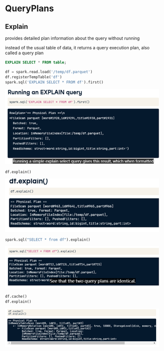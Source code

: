 # QueryPlans

## Explain
provides detailed plan information about the query without running

instead of the usual table of data, it returns a query execution plan, also called a query plan
```sql
EXPLAIN SELECT * FROM table;
```

```PYTHON
df = spark.read.load('/temp/df.parquet')
df.registerTempTable('df')
spark.sql('EXPLAIN SELECT * FROM df').first()
``` 

![](2023-03-24-04-00-43.png)

```PYTHON
df.explain()
```
![](2023-03-24-04-23-26.png)

```PYTHON
spark.sql("SELECT * from df").explain()
```

![](2023-03-24-04-23-59.png)

```PYTHON
df.cache()
df.explain()
```
![](2023-03-24-04-24-40.png)
